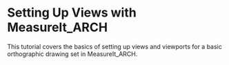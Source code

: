 # Setting Up Views with MeasureIt_ARCH

This tutorial covers the basics of setting up views and viewports for a basic orthographic drawing set in MeasureIt_ARCH.

